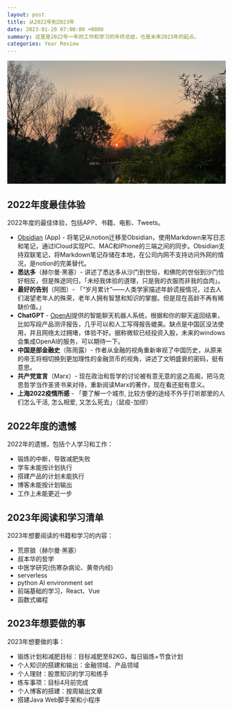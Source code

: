 ```yaml
---
layout: post
title: 从2022年到2023年
date: 2023-01-20 07:00:00 +0800
summary: 这里是2022年一年的工作和学习的年终总结，也是未来2023年的起点。
categories: Year Review
---
```


![2023SUN](../images/2023sun.jpg)

## 2022年度最佳体验

2022年度的最佳体验，包括APP、书籍、电影、Tweets。

- [Obsidian](https://obsidian.md/) (App) - 将笔记从notion迁移至Obsidian，使用Markdown来写日志和笔记，通过ICloud实现PC、MAC和IPhone的三端之间的同步。Obsidian支持双联笔记，将Markdown笔记存储在本地，在公司内网不支持访问外网的情况，是notion的完美替代。
- **悉达多**（赫尔曼·黑塞）- 讲述了悉达多从沙门到世俗，和佛陀的世俗到沙门恰好相反，但是殊途同归，「未经我体验的道理，只是我的衣服而非我的血肉」。
- **最好的告别**（阿图）- 「“岁月累计”——人类学家描述年龄谎报情况，过去人们渴望老年人的殊荣，老年人拥有智慧和知识的掌握。但是现在高龄不再有稀缺价值。」
- **ChatGPT** - [OpenAI](https://openai.com/)提供的智能聊天机器人系统，根据和你的聊天返回结果，比如写段产品测评报告，几乎可以和人工写得报告媲美。缺点是中国区没法使用，并且网络太过拥堵，体验不好。据称微软已经投资入股，未来的windows会集成OpenAI的服务，可以期待一下。
- **中国是部金融史**（陈雨露）- 作者从金融的视角重新审视了中国历史，从原来的帝王将相切换到更加理性的金融货币的视角，讲述了文明盛衰的密码，挺有意思。
- **共产党宣言**（Marx）- 现在政治和哲学的讨论被有意无意的竖之高阁，把马克思哲学当作圣贤书来对待，重新阅读Marx的著作，现在看还挺有意义。
- **上海2022疫情所感** - 「要了解一个城市, 比较方便的途经不外乎打听那里的人们怎么干活, 怎么相爱, 又怎么死去」（鼠疫-加缪）

## 2022年度的遗憾

2022年的遗憾，包括个人学习和工作：

- 锻炼的中断，导致减肥失败
- 学车未能按计划执行
- 搭建产品的计划未能执行
- 博客未能按计划输出
- 工作上未能更近一步

## 2023年阅读和学习清单

2023年想要阅读的书籍和学习的内容：

- 荒原狼（赫尔曼·黑塞）
- 叔本华的哲学
- 中医学研究(伤寒杂病论、黄帝内经)
- serverless
- python AI environment set
- 前端基础的学习，React、Vue
- 函数式编程

## 2023年想要做的事

2023年想要做的事：

- 锻炼计划和减肥目标：目标减肥至82KG，每日锻炼+节食计划
- 个人知识的搭建和输出：金融领域、产品领域
- 个人理财：股票知识的学习和练手
- 练车事项：目标4月前完成
- 个人博客的搭建：按周输出文章
- 搭建Java Web脚手架和小程序